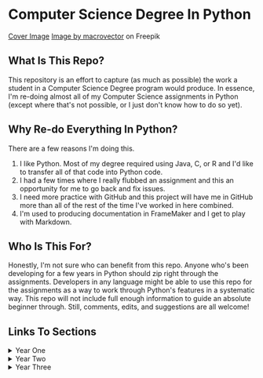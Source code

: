 # Computer Science Degree In Python

[Cover Image](1905.i126.005_programmer%20work.jpg)
<a href="https://www.freepik.com/free-vector/programmer-work-with-working-day-symbols-flat-illustration_15329611.htm#query=python&position=11&from_view=search&track=sph">Image by macrovector</a> on Freepik

## What Is This Repo?

This repository is an effort to capture (as much as possible) the work a student in a Computer Science Degree program would produce. In essence, I'm re-doing almost all of my Computer Science assignments in Python (except where that's not possible, or I just don't know how to do so yet).

## Why Re-do Everything In Python?

There are a few reasons I'm doing this. 
1. I like Python. Most of my degree required using Java, C, or R and I'd like to transfer all of that code into Python code. 
2. I had a few times where I really flubbed an assignment and this an opportunity for me to go back and fix issues. 
3. I need more practice with GitHub and this project will have me in GitHub more than all of the rest of the time I've worked in here combined. 
4. I'm used to producing documentation in FrameMaker and I get to play with Markdown. 

## Who Is This For?

Honestly, I'm not sure who can benefit from this repo. Anyone who's been developing for a few years in Python should zip right through the assignments. Developers in any language might be able to use this repo for the assignments as a way to work through Python's features in a systematic way. This repo will not include full enough information to guide an absolute beginner through. Still, comments, edits, and suggestions are all welcome!

## Links To Sections


<details><summary>Year One</summary>

#### [Year One](Year_One/Year_One.md)
*   [Introduction to Programming](Year_One/1.IntroductionToProgramming/IntroToProgramming.md)
*   [Programming Principles I](Year_One/2.ProgrammingPrinciplesI/ProgrammingPrinciplesI.md)
*   [Programming Principles II](Year_One/3.ProgrammingPrinciplesII/ProgrammingPrinciplesII.md)
*   [Design Patterns](Year_One/4.DesignPatterns/Design.md)
*   [Algebra and Pre-Calculus](Year_One/5.AlgebraAndPre-Calc/Algebra.md)

```mermaid
graph LR;
    IntroProg-->ProgPrincI;
    ProgPrincI-->ProgPrincII;
    ProgPrincII-->DesignPatterns;
    Algebra;
```
</details>


<details><summary>Year Two</summary>

#### [Year Two](Year_Two/Year_Two.md)

*   [Data Structures](Year_Two/1.DataStructures/DataStructures.md)
*   [Algorithms](Year_Two/2.Algorithms/Algorithms.md)
*   [Relational Database Systems](Year_Two/3.RDBS/RDBS.md)
*   [Web Development](Year_Two/4.WebDev/WebDev.md)
*   [Web Scraping](Year_Two/5.WebScraping/WebScraping.md)

```mermaid
graph LR;
    DataStructures-->Algorithms;
    WebDev-->WebScrape;
    RelDatabase;

```
</details>


<details><summary>Year Three</summary>

#### [Year Three](Year_Three/Year_Three.md)

*   [Data Mining](Year_Three/1.DataMining/DataMining.md)
*   [Big Data Analytics](Year_Three/2.BigData/BigData.md)
*   [Natural Language Processing](Year_Three/3.NLP/NLP.md)
*   [Parallel & Cloud Computing](Year_Three/4.Parallel/Parallel.md)

```mermaid
graph LR;
    DataMining-->BigData;
    DataMining-->NLP;
    Parallel&Cloud;
```
</details>
